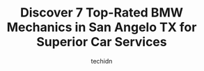 ---
layout: ampstory
image: https://images.unsplash.com/photo-1618863099278-75222d755814?ixlib=rb-4.0.3&ixid=MnwxMjA3fDB8MHxwaG90by1wYWdlfHx8fGVufDB8fHx8&auto=format&fit=crop&w=640&h=853&q=80
author: techidn
featured: false
description: When it comes to finding reliable automotive experts in San Angelo TX, USA, look no further than the 7 best BMW Mechanic in the area. With their exceptional skills and dedication to providin
title: Discover 7 Top-Rated BMW Mechanics in San Angelo TX for Superior Car Services
cover:
   title: Discover 7 Top-Rated BMW Mechanics in San Angelo TX for Superior Car Services
   subtitle: Rickpate
   background: https://images.unsplash.com/photo-1618863099278-75222d755814?ixlib=rb-4.0.3&ixid=MnwxMjA3fDB8MHxwaG90by1wYWdlfHx8fGVufDB8fHx8&auto=format&fit=crop&w=640&h=853&q=80

pages: 
 - layout: thirds
   top: <h1>#1 Ric Henry Auto service</h1>
   bottom: "<p>Best Shop Experience Ever! I was traveling home after some much needed family time after Thanksgiving when a worst case scenario happened. My car broke down with another </p>"
   background: https://www.knot35.com/toplist/wp-content/uploads/2023/06/best-bmw-mechanic-1-in-san-angelo-tx-1685833002.jpeg
   backgroundblur: true
 - layout: thirds
   top: <h1>#2 Complete Car Care</h1>
   bottom: "<p>3230 W Houston Harte Expy, San Angelo, TX 76901, United States</p>"
   background: https://www.knot35.com/toplist/wp-content/uploads/2023/06/best-bmw-mechanic-2-in-san-angelo-tx-1685833002.jpeg
   cta:
      link: https://www.knot35.com/toplist/discover-7-top-rated-bmw-mechanics-in-san-angelo-tx-for-superior-car-services/
      text: Discover 7 Top-Rated BMW Mechanics in San Angelo TX for Superior Car Services
 - layout: thirds
   top: <h1>#3 Premier Automotive</h1>
   bottom: "<p>620 Glenna St, San Angelo, TX 76901, United States</p>"
   background: https://www.knot35.com/toplist/wp-content/uploads/2023/06/best-bmw-mechanic-3-in-san-angelo-tx-1685833003.jpeg
   cta:
      link: https://www.knot35.com/toplist/discover-7-top-rated-bmw-mechanics-in-san-angelo-tx-for-superior-car-services/
      text: Discover 7 Top-Rated BMW Mechanics in San Angelo TX for Superior Car Services
 - layout: thirds
   top: <h1>#4 J B Automotive</h1>
   bottom: "<p>75 E 6th St, San Angelo, TX 76903, United States</p>"
   background: https://images.unsplash.com/photo-1540457036297-448b6b99e91c?ixlib=rb-4.0.3&ixid=MnwxMjA3fDB8MHxwaG90by1wYWdlfHx8fGVufDB8fHx8&auto=format&fit=crop&w=640&h=853&q=80
   cta:
      link: https://www.knot35.com/toplist/discover-7-top-rated-bmw-mechanics-in-san-angelo-tx-for-superior-car-services/
      text: Discover 7 Top-Rated BMW Mechanics in San Angelo TX for Superior Car Services
 - layout: thirds
   top: <h1>#5 Carr Clinic San Angelo</h1>
   bottom: "<p>2210 Austin St, San Angelo, TX 76903, United States</p>"
   background: https://images.unsplash.com/photo-1527067829737-402993088e6b?ixlib=rb-4.0.3&ixid=MnwxMjA3fDB8MHxwaG90by1wYWdlfHx8fGVufDB8fHx8&auto=format&fit=crop&w=640&h=853&q=80
   cta:
      link: https://www.knot35.com/toplist/discover-7-top-rated-bmw-mechanics-in-san-angelo-tx-for-superior-car-services/
      text: Discover 7 Top-Rated BMW Mechanics in San Angelo TX for Superior Car Services
 - layout: thirds
   top: <h1>#6 G & G Automotive</h1>
   bottom: "<p>1121 Glenna St, San Angelo, TX 76901, United States</p>"
   background: https://images.unsplash.com/photo-1614648718611-0635f29016cb?ixlib=rb-4.0.3&ixid=MnwxMjA3fDB8MHxwaG90by1wYWdlfHx8fGVufDB8fHx8&auto=format&fit=crop&w=640&h=853&q=80
   cta:
      link: https://www.knot35.com/toplist/discover-7-top-rated-bmw-mechanics-in-san-angelo-tx-for-superior-car-services/
      text: Discover 7 Top-Rated BMW Mechanics in San Angelo TX for Superior Car Services
 - layout: thirds
   top: <h1>#7 Alberts Automotive</h1>
   bottom: "<p>900 S Chadbourne St, San Angelo, TX 76903, United States</p>"
   background: https://images.unsplash.com/photo-1609083590460-7b8cc0ca65f8?ixlib=rb-4.0.3&ixid=MnwxMjA3fDB8MHxwaG90by1wYWdlfHx8fGVufDB8fHx8&auto=format&fit=crop&w=640&h=853&q=80
   cta:
      link: https://www.knot35.com/toplist/discover-7-top-rated-bmw-mechanics-in-san-angelo-tx-for-superior-car-services/
      text: Discover 7 Top-Rated BMW Mechanics in San Angelo TX for Superior Car Services
 - layout: thirds
   middle: Continue reading...
   background: https://images.unsplash.com/photo-1510906594845-bc082582c8cc?ixlib=rb-4.0.3&ixid=MnwxMjA3fDB8MHxwaG90by1wYWdlfHx8fGVufDB8fHx8&auto=format&fit=crop&w=640&h=853&q=80
   cta:
      link: https://www.knot35.com/toplist/discover-7-top-rated-bmw-mechanics-in-san-angelo-tx-for-superior-car-services/
      text: Discover 7 Top-Rated BMW Mechanics in San Angelo TX for Superior Car Services
      
---